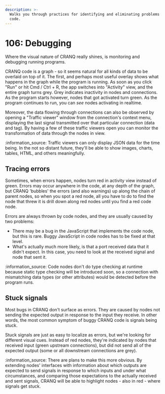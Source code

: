```yaml
---
description: >-
  Walks you through practices for identifying and eliminating problems in the
  code.
---
```


# 106: Debugging

Where the visual nature of CRANQ really shines, is monitoring and debugging running programs.

CRANQ code is a graph - so it seems natural for all kinds of data to be overlaid on top of it. The first, and perhaps most useful overlay shows what happens in the graph while the program is running. As soon as you click "Run" or hit Cmd / Ctrl + R, the app switches into "Activity" view, and the entire graph turns grey. Grey indicates inactivity in nodes and connections. As the program starts however, nodes that got activated turn green. As the program continues to run, you can _see_ nodes activating in realtime.

Moreover, the data flowing through connections can also be observed by opening a "Traffic viewer" window from the connection's context menu, displaying the last signal transmitted over that particular connection (data and tag). By having a few of these traffic viewers open you can monitor the transformation of data through the nodes in view.

:information\_source: Traffic viewers can only display JSON data for the time being. In the not so distant future, they'll be able to show images, charts, tables, HTML, and others meaningfully.

## Tracing errors

Sometimes, when errors happen, nodes turn red in activity view instead of green. Errors may occur anywhere in the code, at any depth of the graph, but CRANQ 'bubbles' the errors (and also warnings) up along the chain of parent nodes, so when you spot a red node, all you have to do to find the node that threw it is drill down along red nodes until you find a red code node.

Errors are always thrown by code nodes, and they are usually caused by two problems:

* There may be a bug in the JavaScript that implements the code node, but this is rare. Buggy JavaScript in code nodes has to be fixed at that level.
* What's actually much more likely, is that a port received data that it didn't expect. In this case, you need to look at the received signal and node that sent it.

:information\_source: Code nodes don't do type checking at runtime because static type checking will be introduced soon, so a connection with mismatching data types (or other attributes) would be detected before the program runs.

## Stuck signals

Most bugs in CRANQ don't surface as errors. They are caused by nodes not sending the expected output in response to the input they receive. In other words, the most common symptom of buggy CRANQ code is signals being stuck.

Stuck signals are just as easy to localize as errors, but we're looking for different visual cues. Instead of red nodes, they're indicated by nodes that received input (green upstream connections), but did not send all of the expected output (some or all downstream connections are grey).

:information\_source: There are plans to make this more obvious. By extending nodes' interfaces with information about which outputs are expected to send signals in response to which inputs and under what circumstances, and comparing those expectations to the actually received and sent signals, CRANQ will be able to highlight nodes - also in red - where signals get stuck.
